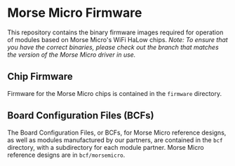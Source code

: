 # Morse Micro Firmware
This repository contains the binary firmware images required for operation of modules based on Morse Micro's WiFi HaLow chips.
*Note: To ensure that you have the correct binaries, please check out the branch that matches the version of the Morse Micro driver in use.*

## Chip Firmware
Firmware for the Morse Micro chips is contained in the `firmware` directory.

## Board Configuration Files (BCFs)
The Board Configuration Files, or BCFs, for Morse Micro reference designs, as well as modules manufactured by our partners, are contained in the `bcf` directory, with a subdirectory for each module partner. Morse Micro reference designs are in `bcf/morsemicro`.
